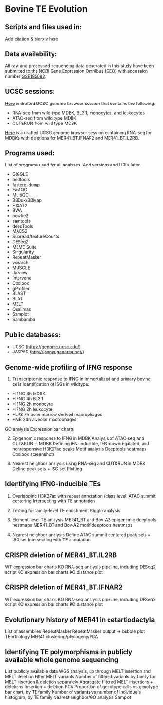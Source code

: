 # Bovine TE Evolution

## Scripts and files used in:
Add citation & biorxiv here

## Data availability:
All raw and processed sequencing data generated in this study have been submitted to the NCBI Gene Expression Omnibus (GEO) with accession number [GSE185082](https://www.ncbi.nlm.nih.gov/geo/query/acc.cgi?acc=GSE185082).

## UCSC sessions:
[Here](https://genome.ucsc.edu/s/coke6162/bosTau9_20211006_bovine_TE_evolution_draft_wildtype_TLR4) is drafted UCSC genome browser session that contains the following:
* RNA-seq from wild type MDBK, BL3.1, monocytes, and leukocytes
* ATAC-seq from wild type MDBK
* CUT&RUN from wild type MDBK

[Here](https://genome.ucsc.edu/s/coke6162/bosTau9_20211006_bovine_TE_evolution_draft_KO_LOC510185) is a drafted UCSC genome browser session containing RNA-seq for MDBKs with deletions for MER41_BT.IFNAR2 and MER41_BT.IL2RB.

## Programs used:
List of programs used for all analyses. Add versions and URLs later.
* GIGGLE
* bedtools
* fasterq-dump
* FastQC
* MultiQC
* BBDuk/BBMap
* HISAT2
* BWA
* bowtie2
* samtools
* deepTools
* MACS2
* Subread/featureCounts
* DESeq2
* MEME Suite
* Singularity
* RepeatMasker
* vsearch
* MUSCLE
* Jalview
* Intervene
* Coolbox
* gProfiler
* BLAST
* BLAT
* MELT
* Qualimap
* Samplot
* Sambamba

## Public databases:
* UCSC (https://genome.ucsc.edu/)
* JASPAR (http://jaspar.genereg.net/)

## Genome-wide profiling of IFNG response
1. Transcriptomic response to IFNG in immortalized and primary bovine cells
Identification of ISGs in wildtype:
* +IFNG 4h MDBK
* +IFNG 4h BL3.1
* +IFNG 2h monocyte
* +IFNG 2h leukocyte
* +LPS 7h bone marrow derived macrophages
* +MB 24h alveolar macrophages

GO analysis
Expression bar charts

2. Epigenomic response to IFNG in MDBK
Analysis of ATAC-seq and CUT&RUN in MDBK
Defining IFN-inducible, IFN-downregulated, and nonresponsive H3K27ac peaks
Motif analysis
Deeptools heatmaps 
Coolbox screenshots

3. Nearest neighbor analysis using RNA-seq and CUT&RUN in MDBK
Define peak sets + ISG set
Plotting

## Identifying IFNG-inducible TEs
1. Overlapping H3K27ac with repeat annotation (class level)
ATAC summit centering
Intersecting with TE annotation

2. Testing for family-level TE enrichment
Giggle analysis

3. Element-level TE anlaysis
MER41_BT and Bov-A2 epigenomic deeptools heatmaps
MER41_BT and Bov-A2 motif deeptools heatmaps

4. Nearest neighbor analysis
Define ATAC summit centered peak sets + ISG set
Intersecting with TE annotation

## CRISPR deletion of MER41_BT.IL2RB
WT expression bar charts
KO RNA-seq analysis pipeline, including DESeq2 script
KO expression bar charts
KO distance plot

## CRISPR deletion of MER41_BT.IFNAR2
WT expression bar charts
KO RNA-seq analysis pipeline, including DESeq2 script
KO expression bar charts
KO distance plot

## Evolutionary history of MER41 in cetartiodactyla
List of assemblies
RepeatMasker
RepeatMasker output -> bubble plot
TEorthology
MER41 clustering/phylogeny/PCA

## Identifying TE polymorphisms in publicly available whole genome sequencing
List publicly available data
WGS analysis, up through MELT insertion and MELT deletion
Filter MELT variants
Number of filtered variants by family for MELT insertion & deletion separately 
Aggregate filtered MELT insertions + deletions
Insertion + deletion PCA
Proportion of genotype calls vs genotype bar chart, by TE family
Number of variants vs number of individuals histogram, by TE family
Nearest neighbor/GO analysis
Samplot